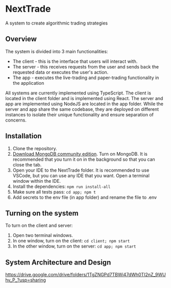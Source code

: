 # NextTrade

A system to create algorithmic trading strategies

## Overview

The system is divided into 3 main functionalities:

- The client - this is the interface that users will interact with.
- The server - this receives requests from the user and sends back the requested data or executes the user's action.
- The app - executes the live-trading and paper-trading functionality in the application

All systems are currently implemented using TypeScript. The client is located in the client folder and is implemented using React. The server and app are implemented using NodeJS are located in the app folder. While the server and app share the same codebase, they are deployed on different instances to isolate their unique functionality and ensure separation of concerns.

## Installation

1. Clone the repository.
2. [Download MongoDB community edition](https://docs.mongodb.com/manual/administration/install-community/). Turn on MongoDB. It is recommended that you turn it on in the background so that you can close the tab.
3. Open your IDE to the NextTrade folder. It is recommended to use VSCode, but you can use any IDE that you want. Open a terminal window within the IDE.
4. Install the dependencies: `npm run install-all`
5. Make sure all tests pass: `cd app; npm t`
6. Add secrets to the env file (in app folder) and rename the file to .env

## Turning on the system

To turn on the client and server:

1. Open two terminal windows.
2. In one window, turn on the client: `cd client; npm start`
3. In the other window, turn on the server: `cd app; npm start`

## System Architecture and Design
https://drive.google.com/drive/folders/1TgZNGPd7TBWi47dWh0TI2nZ_9WUhv_P_?usp=sharing

